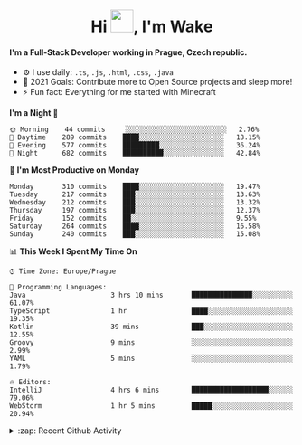 <h1 align="center">Hi <img src="https://raw.githubusercontent.com/MrWakeCZ/MrWakeCZ/master/Hi.gif" width="40px" />, I'm Wake</h1>

#### I'm a Full-Stack Developer working in Prague, Czech republic.
- ⚙️ I use daily: `.ts`, `.js`, `.html`, `.css`, `.java`
- 🥅 2021 Goals: Contribute more to Open Source projects and sleep more!
- ⚡ Fun fact: Everything for me started with Minecraft

<!--START_SECTION:waka-->
**I'm a Night 🦉** 

```text
🌞 Morning    44 commits     ░░░░░░░░░░░░░░░░░░░░░░░░░   2.76% 
🌆 Daytime    289 commits    ████░░░░░░░░░░░░░░░░░░░░░   18.15% 
🌃 Evening    577 commits    █████████░░░░░░░░░░░░░░░░   36.24% 
🌙 Night      682 commits    ██████████░░░░░░░░░░░░░░░   42.84%

```
📅 **I'm Most Productive on Monday** 

```text
Monday       310 commits    ████░░░░░░░░░░░░░░░░░░░░░   19.47% 
Tuesday      217 commits    ███░░░░░░░░░░░░░░░░░░░░░░   13.63% 
Wednesday    212 commits    ███░░░░░░░░░░░░░░░░░░░░░░   13.32% 
Thursday     197 commits    ███░░░░░░░░░░░░░░░░░░░░░░   12.37% 
Friday       152 commits    ██░░░░░░░░░░░░░░░░░░░░░░░   9.55% 
Saturday     264 commits    ████░░░░░░░░░░░░░░░░░░░░░   16.58% 
Sunday       240 commits    ███░░░░░░░░░░░░░░░░░░░░░░   15.08%

```


📊 **This Week I Spent My Time On** 

```text
⌚︎ Time Zone: Europe/Prague

💬 Programming Languages: 
Java                     3 hrs 10 mins       ███████████████░░░░░░░░░░   61.07% 
TypeScript               1 hr                ████░░░░░░░░░░░░░░░░░░░░░   19.35% 
Kotlin                   39 mins             ███░░░░░░░░░░░░░░░░░░░░░░   12.55% 
Groovy                   9 mins              ░░░░░░░░░░░░░░░░░░░░░░░░░   2.99% 
YAML                     5 mins              ░░░░░░░░░░░░░░░░░░░░░░░░░   1.79%

🔥 Editors: 
IntelliJ                 4 hrs 6 mins        ███████████████████░░░░░░   79.06% 
WebStorm                 1 hr 5 mins         █████░░░░░░░░░░░░░░░░░░░░   20.94%

```


<!--END_SECTION:waka-->

<details>
  <summary>:zap: Recent Github Activity</summary>

<!--START_SECTION:activity-->
1. ❌ Closed PR [#15](https://github.com/craftmania-cz/craftmanager/pull/15) in [craftmania-cz/craftmanager](https://github.com/craftmania-cz/craftmanager)
2. 🎉 Merged PR [#11](https://github.com/craftmania-cz/craftapi/pull/11) in [craftmania-cz/craftapi](https://github.com/craftmania-cz/craftapi)
3. 🎉 Merged PR [#89](https://github.com/waked-cz/corgi/pull/89) in [waked-cz/corgi](https://github.com/waked-cz/corgi)
4. 🎉 Merged PR [#2](https://github.com/craftmania-cz/craftcore/pull/2) in [craftmania-cz/craftcore](https://github.com/craftmania-cz/craftcore)
5. 🎉 Merged PR [#7](https://github.com/craftmania-cz/craftlobby/pull/7) in [craftmania-cz/craftlobby](https://github.com/craftmania-cz/craftlobby)
<!--END_SECTION:activity-->

</details>
